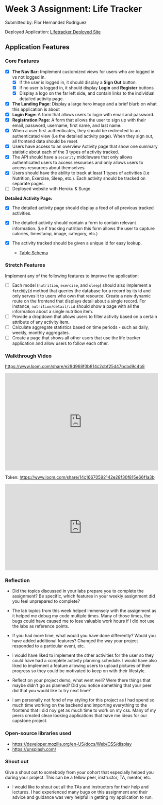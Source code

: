 
# Week 3 Assignment: Life Tracker

Submitted by: Flor Hernandez Rodriguez

Deployed Application: [Lifetracker Deployed Site](ADD_LINK_HERE)

## Application Features

### Core Features

- [X] **The Nav Bar:** Implement customized views for users who are logged in vs not logged in.
  - [X] If the user is logged in, it should display a **Sign Out** button. 
  - [X] If no user is logged in, it should display **Login** and **Register** buttons
  - [X] Display a logo on the far left side, and contain links to the individual detailed activity page. 
- [X] **The Landing Page:** Display a large hero image and a brief blurb on what this application is about
- [X] **Login Page:** A form that allows users to login with email and password.
- [X] **Registration Page:** A form that allows the user to sign up with their email, password, username, first name, and last name.
- [X] When a user first authenticates, they should be redirected to an authenticated view (i.e the detailed activity page). When they sign out, all frontend data should be reset.
- [X] Users have access to an overview Activity page that show one summary statistic about each of the 3 types of activity tracked.
- [X] The API should have a `security` middleware that only allows authenticated users to access resources and only allows users to access resources about themselves. 
- [X] Users should have the ability to track at least **1** types of activities (i.e Nutrition, Exercise, Sleep, etc.). Each activity should be tracked on separate pages.
- [ ] Deployed website with Heroku & Surge. 

**Detailed Activity Page:**
- [X] The detailed activity page should display a feed of all previous tracked activities.
- [X] The detailed activity should contain a form to contain relevant information. (i.e if tracking nutrition this form allows the user to capture calories, timestamp, image, category, etc.) 
- [X] The activity tracked should be given a unique id for easy lookup.
  
  * [Table Schema](./tracker-backend/life-tracker-schema.sql ) 

### Stretch Features

Implement any of the following features to improve the application:
- [ ] Each model (`nutrition`, `exercise`, and `sleep`) should also implement a `fetchById` method that queries the database for a record by its id and only serves it to users who own that resource. Create a new dynamic route on the frontend that displays detail about a single record. For instance, `nutrition/detail/:id` should show a page with all the information about a single nutrition item.
- [ ] Provide a dropdown that allows users to filter activity based on a certain attribute of any activity item.
- [ ] Calculate aggregate statistics based on time periods - such as daily, weekly, monthly aggregates.
- [ ] Create a page that shows all other users that use the life tracker application and allow users to follow each other.

### Walkthrough Video

https://www.loom.com/share/e28d968f0b814c2cbf25d47bcbd9c4b8
<div style="position: relative; padding-bottom: 63.4941329856584%; height: 0;"><iframe src="https://www.loom.com/embed/e28d968f0b814c2cbf25d47bcbd9c4b8" frameborder="0" webkitallowfullscreen mozallowfullscreen allowfullscreen style="position: absolute; top: 0; left: 0; width: 100%; height: 100%;"></iframe></div>

Token:
https://www.loom.com/share/14c16670592142e28f30f815e66f1a3b
<div style="position: relative; padding-bottom: 56.25%; height: 0;"><iframe src="https://www.loom.com/embed/14c16670592142e28f30f815e66f1a3b" frameborder="0" webkitallowfullscreen mozallowfullscreen allowfullscreen style="position: absolute; top: 0; left: 0; width: 100%; height: 100%;"></iframe></div>

### Reflection

* Did the topics discussed in your labs prepare you to complete the assignment? Be specific, which features in your weekly assignment did you feel unprepared to complete?

- The lab topics from this week helped immensely with the assignment as it helped me debug my code multiple times. Many of those times, the bugs could have caused me to lose valuable work hours if I did not use the labs as reference points.

* If you had more time, what would you have done differently? Would you have added additional features? Changed the way your project responded to a particular event, etc.
  
- I would have liked to implement the other activities for the user so they could have had a complete activity planning schedule. I would have also liked to implement a feature allowing users to upload pictures of their progress so they could be motivated to keep on with their lifestyle.

* Reflect on your project demo, what went well? Were there things that maybe didn't go as planned? Did you notice something that your peer did that you would like to try next time?

- I am personally not fond of my styling for this project as I had spend so much time working on the backend and importing everything to the frontend that I did noy get as much time to work on my css. Many of my peers created clean looking applications that have me ideas for our capstone project. 

### Open-source libraries used

- https://developer.mozilla.org/en-US/docs/Web/CSS/display
- https://unsplash.com/

### Shout out

Give a shout out to somebody from your cohort that especially helped you during your project. This can be a fellow peer, instructor, TA, mentor, etc.

- I would like to shout out all the TAs and instructors for their help and lectures. I had experienced many bugs on this assignment and their advice and guidance was very helpful in getting my application to run. 